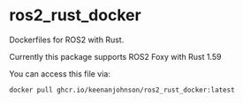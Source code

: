 # ros2_rust_docker
Dockerfiles for ROS2 with Rust.

Currently this package supports ROS2 Foxy with Rust 1.59

You can access this file via:

```
docker pull ghcr.io/keenanjohnson/ros2_rust_docker:latest
```
